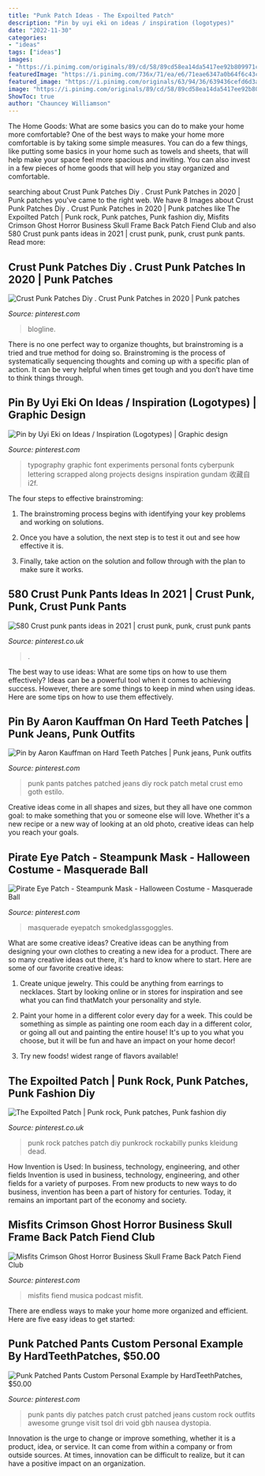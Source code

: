 ```yaml
---
title: "Punk Patch Ideas - The Expoilted Patch"
description: "Pin by uyi eki on ideas / inspiration (logotypes)"
date: "2022-11-30"
categories:
- "ideas"
tags: ["ideas"]
images:
- "https://i.pinimg.com/originals/89/cd/58/89cd58ea14da5417ee92b809971c6104.png"
featuredImage: "https://i.pinimg.com/736x/71/ea/e6/71eae6347a0b64f6c43c097a1bba6125.jpg"
featured_image: "https://i.pinimg.com/originals/63/94/36/639436cefd6d3aea07c92ff3efe3f930.jpg"
image: "https://i.pinimg.com/originals/89/cd/58/89cd58ea14da5417ee92b809971c6104.png"
ShowToc: true
author: "Chauncey Williamson"
---
```



The Home Goods: What are some basics you can do to make your home more comfortable?
One of the best ways to make your home more comfortable is by taking some simple measures. You can do a few things, like putting some basics in your home such as towels and sheets, that will help make your space feel more spacious and inviting. You can also invest in a few pieces of home goods that will help you stay organized and comfortable.

	

		
searching about Crust Punk Patches Diy . Crust Punk Patches in 2020 | Punk patches you've came to the right web. We have 8 Images about Crust Punk Patches Diy . Crust Punk Patches in 2020 | Punk patches like The Expoilted Patch | Punk rock, Punk patches, Punk fashion diy, Misfits Crimson Ghost Horror Business Skull Frame Back Patch Fiend Club and also 580 Crust punk pants ideas in 2021 | crust punk, punk, crust punk pants. Read more:
		
    
## Crust Punk Patches Diy . Crust Punk Patches In 2020 | Punk Patches

<img loading=lazy src="https://i.pinimg.com/originals/55/21/f5/5521f5678d5dede27fc6d2905c06b4c0.jpg" onerror="this.onerror=null;this.src='https://tse2.mm.bing.net/th?id=OIP.ormv90IV5HaxaS204dE8gAHaJj&amp;pid=15.1';" alt="Crust Punk Patches Diy . Crust Punk Patches in 2020 | Punk patches">

_Source: pinterest.com_

>blogline. 

	

There is no one perfect way to organize thoughts, but brainstroming is a tried and true method for doing so. Brainstroming is the process of systematically sequencing thoughts and coming up with a specific plan of action. It can be very helpful when times get tough and you don’t have time to think things through.

    
## Pin By Uyi Eki On Ideas / Inspiration (Logotypes) | Graphic Design

<img loading=lazy src="https://i.pinimg.com/originals/89/cd/58/89cd58ea14da5417ee92b809971c6104.png" onerror="this.onerror=null;this.src='https://tse1.mm.bing.net/th?id=OIP.hex1PaRJpoy-y1Bn74BE-QHaKv&amp;pid=15.1';" alt="Pin by Uyi Eki on Ideas / Inspiration (Logotypes) | Graphic design">

_Source: pinterest.com_

>typography graphic font experiments personal fonts cyberpunk lettering scrapped along projects designs inspiration gundam 收藏自 i2f. 

	

The four steps to effective brainstroming:
1. The brainstroming process begins with identifying your key problems and working on solutions.
2. Once you have a solution, the next step is to test it out and see how effective it is.

3. Finally, take action on the solution and follow through with the plan to make sure it works.

    
## 580 Crust Punk Pants Ideas In 2021 | Crust Punk, Punk, Crust Punk Pants

<img loading=lazy src="https://i.pinimg.com/474x/39/09/27/3909270761ee238881c367295589db78.jpg" onerror="this.onerror=null;this.src='https://tse2.mm.bing.net/th?id=OIP.Zc9vhq3V0A1Lz2Rzr3bwEwAAAA&amp;pid=15.1';" alt="580 Crust punk pants ideas in 2021 | crust punk, punk, crust punk pants">

_Source: pinterest.co.uk_

>. 

	

The best way to use ideas: What are some tips on how to use them effectively?
Ideas can be a powerful tool when it comes to achieving success. However, there are some things to keep in mind when using ideas. Here are some tips on how to use them effectively.

    
## Pin By Aaron Kauffman On Hard Teeth Patches | Punk Jeans, Punk Outfits

<img loading=lazy src="https://i.pinimg.com/originals/9b/60/00/9b60003e903bdba672b9a44d075c9745.jpg" onerror="this.onerror=null;this.src='https://tse1.mm.bing.net/th?id=OIP.Pn6AB7N-OEnki1KoEW4U0wHaJ4&amp;pid=15.1';" alt="Pin by Aaron Kauffman on Hard Teeth Patches | Punk jeans, Punk outfits">

_Source: pinterest.com_

>punk pants patches patched jeans diy rock patch metal crust emo goth estilo. 

	

Creative ideas come in all shapes and sizes, but they all have one common goal: to make something that you or someone else will love. Whether it's a new recipe or a new way of looking at an old photo, creative ideas can help you reach your goals.

    
## Pirate Eye Patch - Steampunk Mask - Halloween Costume - Masquerade Ball

<img loading=lazy src="https://i.pinimg.com/originals/63/94/36/639436cefd6d3aea07c92ff3efe3f930.jpg" onerror="this.onerror=null;this.src='https://tse4.mm.bing.net/th?id=OIP.kP6EVYsBkW-NP7xXsOLjRwHaLo&amp;pid=15.1';" alt="Pirate Eye Patch - Steampunk Mask - Halloween Costume - Masquerade Ball">

_Source: pinterest.com_

>masquerade eyepatch smokedglassgoggles. 

	

What are some creative ideas?
Creative ideas can be anything from designing your own clothes to creating a new idea for a product. There are so many creative ideas out there, it's hard to know where to start. Here are some of our favorite creative ideas:
1. Create unique jewelry. This could be anything from earrings to necklaces. Start by looking online or in stores for inspiration and see what you can find thatMatch your personality and style.

2. Paint your home in a different color every day for a week. This could be something as simple as painting one room each day in a different color, or going all out and painting the entire house! It's up to you what you choose, but it will be fun and have an impact on your home decor!

3. Try new foods! widest range of flavors available!

    
## The Expoilted Patch | Punk Rock, Punk Patches, Punk Fashion Diy

<img loading=lazy src="https://i.pinimg.com/736x/71/ea/e6/71eae6347a0b64f6c43c097a1bba6125.jpg" onerror="this.onerror=null;this.src='https://tse1.mm.bing.net/th?id=OIP.t9ngNKbzNTaU4nV1lcbgiAHaHc&amp;pid=15.1';" alt="The Expoilted Patch | Punk rock, Punk patches, Punk fashion diy">

_Source: pinterest.co.uk_

>punk rock patches patch diy punkrock rockabilly punks kleidung dead. 

	

How Invention is Used: In business, technology, engineering, and other fields
Invention is used in business, technology, engineering, and other fields for a variety of purposes. From new products to new ways to do business, invention has been a part of history for centuries. Today, it remains an important part of the economy and society.

    
## Misfits Crimson Ghost Horror Business Skull Frame Back Patch Fiend Club

<img loading=lazy src="https://i.pinimg.com/736x/75/48/3b/75483b35b72a4f3098a1afb8da7bf791.jpg" onerror="this.onerror=null;this.src='https://tse1.mm.bing.net/th?id=OIP.5tBri4axUGc4RHG8QioAEAHaJ3&amp;pid=15.1';" alt="Misfits Crimson Ghost Horror Business Skull Frame Back Patch Fiend Club">

_Source: pinterest.com_

>misfits fiend musica podcast misfit. 

	

There are endless ways to make your home more organized and efficient. Here are five easy ideas to get started:

    
## Punk Patched Pants Custom Personal Example By HardTeethPatches, $50.00

<img loading=lazy src="https://i.pinimg.com/736x/62/48/ab/6248ab127452e44cb0f5d6034097788b--punk-pants-pretty-punk.jpg" onerror="this.onerror=null;this.src='https://tse3.mm.bing.net/th?id=OIP.7H_A9vgsxKlzc25F5S5gFAHaNl&amp;pid=15.1';" alt="Punk Patched Pants Custom Personal Example by HardTeethPatches, $50.00">

_Source: pinterest.com_

>punk pants diy patches patch crust patched jeans custom rock outfits awesome grunge visit tsol dri void gbh nausea dystopia. 

	

Innovation is the urge to change or improve something, whether it is a product, idea, or service. It can come from within a company or from outside sources. At times, innovation can be difficult to realize, but it can have a positive impact on an organization.

